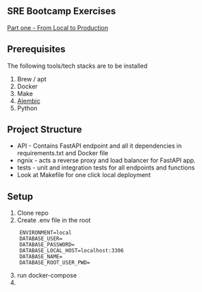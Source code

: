 ## SRE Bootcamp Exercises

[Part one - From Local to Production](https://one2n.io/sre-bootcamp/sre-bootcamp-exercises)


## Prerequisites

The following tools/tech stacks are to be installed 

1. Brew / apt
2. Docker
3. Make
4. [Alembic](https://alembic.sqlalchemy.org/en/latest/front.html#installation)
5. Python 

## Project Structure

- API - Contains FastAPI endpoint and all it dependencies in requirements.txt and Docker file 
- ngnix - acts a reverse proxy and load balancer for FastAPI app.
- tests - unit and integration tests for all endpoints and functions
- Look at Makefile for one click local deployment



## Setup 

1. Clone repo
2. Create .env file in the root
```shell
    ENVIRONMENT=local
    DATABASE_USER=
    DATABASE_PASSWORD=
    DATABASE_LOCAL_HOST=localhost:3306
    DATABASE_NAME=
    DATABASE_ROOT_USER_PWD=
```
3. run docker-compose
4. 





